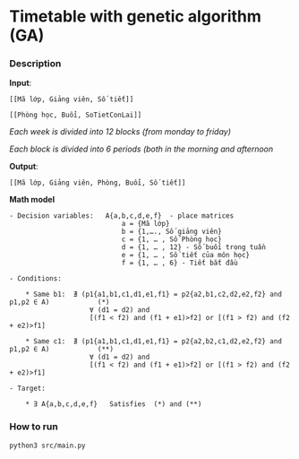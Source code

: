 # Timetable with genetic algorithm (GA)

### Description

**Input**:

    [[Mã lớp, Giảng viên, Số tiết]]

    [[Phòng học, Buổi, SoTietConLai]]

*Each week is divided into 12 blocks (from monday to friday)*

*Each block is divided into 6 periods (both in the morning and afternoon*

**Output**:

    [[Mã lớp, Giảng viên, Phòng, Buổi, Số tiết]]



**Math model**

    - Decision variables:   A{a,b,c,d,e,f}  - place matrices
                                a = {Mã lớp}
                                b = {1,…., Số giảng viên} 
                                c = {1, … , Số Phòng học} 
                                d = {1, … , 12} - Số buổi trong tuần 
                                e = {1, … , Số tiết của môn học}
                                f = {1, … , 6} - Tiết bắt đầu

    - Conditions:    

        * Same b1:  ∄ (p1{a1,b1,c1,d1,e1,f1} = p2{a2,b1,c2,d2,e2,f2} and p1,p2 ∈ A) 	       (*)
	                    ∀ (d1 = d2) and 
			            [(f1 < f2) and (f1 + e1)>f2] or [(f1 > f2) and (f2 + e2)>f1] 

        * Same c1:  ∄ (p1{a1,b1,c1,d1,e1,f1} = p2{a2,b2,c1,d2,e2,f2} and p1,p2 ∈ A)            (**)
	                    ∀ (d1 = d2) and 
			            [(f1 < f2) and (f1 + e1)>f2] or [(f1 > f2) and (f2 + e2)>f1]

    - Target:

        * ∃ A{a,b,c,d,e,f}   Satisfies  (*) and (**)


### How to run 
    python3 src/main.py